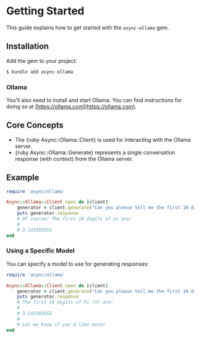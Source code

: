 # Getting Started

This guide explains how to get started with the `async-ollama` gem.

## Installation

Add the gem to your project:

~~~ bash
$ bundle add async-ollama
~~~

### Ollama

You'll also need to install and start Ollama. You can find instructions for doing so at [https://ollama.com](https://ollama.com).

## Core Concepts

- The {ruby Async::Ollama::Client} is used for interacting with the Ollama server.
- {ruby Async::Ollama::Generate} represents a single conversation response (with context) from the Ollama server.

## Example

~~~ ruby
require 'async/ollama'

Async::Ollama::Client.open do |client|
	generator = client.generate("Can you please tell me the first 10 digits of PI?")
	puts generator.response
	# Of course! The first 10 digits of pi are:
	#
	# 3.141592653
end
~~~

### Using a Specific Model

You can specify a model to use for generating responses:

~~~ ruby
require 'async/ollama'

Async::Ollama::Client.open do |client|
	generator = client.generate("Can you please tell me the first 10 digits of PI?", model: "llama3")
	puts generator.response
	# The first 10 digits of Pi (π) are:
	#
	# 3.141592653
	#
	# Let me know if you'd like more!
end
~~~
